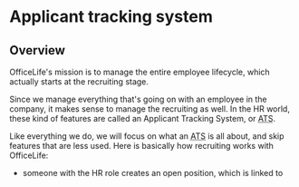 # Applicant tracking system

## Overview

OfficeLife's mission is to manage the entire employee lifecycle, which actually starts at the recruiting stage.

Since we manage everything that's going on with an employee in the company, it makes sense to manage the recruiting as well. In the HR world, these kind of features are called an Applicant Tracking System, or <acronym title="Applicant Tracking System">ATS</acronym>.

Like everything we do, we will focus on what an <acronym title="Applicant Tracking System">ATS</acronym> is all about, and skip features that are less used. Here is basically how recruiting works with OfficeLife:

* someone with the HR role creates an open position, which is linked to
